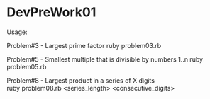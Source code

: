 DevPreWork01
============
Usage:

Problem#3 - Largest prime factor
ruby problem03.rb <integer>

Problem#5 - Smallest multiple that is divisible by numbers 1..n
ruby problem05.rb <integer>

Problem#8 - Largest product in a series of X digits  
ruby problem08.rb <series_length> <consecutive_digits>


